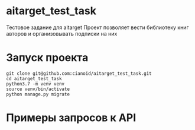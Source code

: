 # aitarget_test_task
Тестовое задание для aitarget
Проект позволяет вести библиотеку книг авторов и организовывать 
подписки на них

# Запуск проекта

```
git clone git@github.com:cianoid/aitarget_test_task.git
cd aitarget_test_task
python3.7 -m venv venv
source venv/bin/activate
python manage.py migrate
```

# Примеры запросов к API
